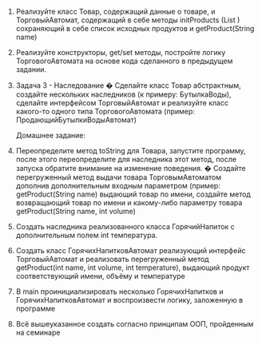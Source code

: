 1. Реализуйте класс Товар, содержащий данные о товаре, и ТорговыйАвтомат,
    содержащий в себе методы initProducts (List <Product>) сохраняющий в
    себе список исходных продуктов и getProduct(String name)
2. Реализуйте конструкторы, get/set методы, постройте логику ТорговогоАвтомата
 на основе кода сделанного в предыдущем задании.
3. Задача 3 - Наследование
   � Сделайте класс Товар абстрактным, создайте нескольких наследников
   (к примеру: БутылкаВоды), сделайте интерфейсом ТорговыйАвтомат и
   реализуйте класс какого-то одного типа ТорговогоАвтомата
   (пример: ПродающийБутылкиВодыАвтомат)

   Домашнее задание:
4. Переопределите метод toString для Товара, запустите программу, после этого переопределите для
   наследника этот метод, после запуска обратите внимание на изменение поведения.
   � Создайте перегруженный метод выдачи товара ТорговымАвтоматом дополнив дополнительным
   входным параметром (пример: getProduct(String name) выдающий товар по имени, создайте метод
   возвращающий товар по имени и какому-либо параметру товара getProduct(String name, int volume)
5. Создать наследника реализованного класса ГорячийНапиток с дополнительным полем int температура.
6. Создать класс ГорячихНапитковАвтомат реализующий интерфейс ТорговыйАвтомат и реализовать перегруженный метод getProduct(int name, int volume, int temperature), выдающий продукт соответствующий имени, объёму и температуре
7. В main проинициализировать несколько ГорячихНапитков и ГорячихНапитковАвтомат и воспроизвести логику, заложенную в программе
8. Всё вышеуказанное создать согласно принципам ООП, пройденным на семинаре
